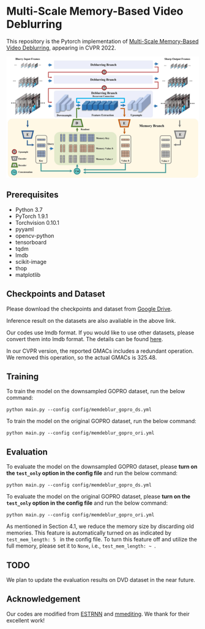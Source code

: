 # Multi-Scale Memory-Based Video Deblurring

This repository is the Pytorch implementation of [Multi-Scale Memory-Based Video Deblurring](https://arxiv.org/abs/2204.02977), appearing in CVPR 2022.

<img src="figures/memdeblur.jpg">

## Prerequisites

- Python 3.7
- PyTorch 1.9.1
- Torchvision 0.10.1
- pyyaml
- opencv-python
- tensorboard
- tqdm
- lmdb
- scikit-image
- thop
- matplotlib

## Checkpoints and Dataset
Please download the checkpoints and dataset from [Google Drive](https://drive.google.com/drive/folders/1rd9bIvsk9DBZaA7LXWGNMZ3SM11-_g8h?usp=sharing).

Inference result on the datasets are also avaliable in the above link.

Our codes use lmdb format. If you would like to use other datasets, please convert them into lmdb format. The details can be found [here](https://github.com/zzh-tech/ESTRNN/blob/master/data/how_to_make_dataset_file.ipynb).

In our CVPR version, the reported GMACs includes a redundant operation. We removed this operation, so the actual GMACs is 325.48.

## Training
To train the model on the downsampled GOPRO dataset, run the below command:
```
python main.py --config config/memdeblur_gopro_ds.yml
```

To train the model on the original GOPRO dataset, run the below command:
```
python main.py --config config/memdeblur_gopro_ori.yml
```


## Evaluation
To evaluate the model on the downsampled GOPRO dataset, please **turn on the `test_only` option in the config file** and run the below command:
```
python main.py --config config/memdeblur_gopro_ds.yml
```

To evaluate the model on the original GOPRO dataset, please **turn on the `test_only` option in the config file** and run the below command:
```
python main.py --config config/memdeblur_gopro_ori.yml
```

As mentioned in Section 4.1, we reduce the memory size by discarding old memories. This feature is automatically turned on as indicated by `test_mem_length: 5 ` in the config file. To turn this feature off and utilize the full memory, please set it to `None`, i.e., `test_mem_length: ~ `.


## TODO
We plan to update the evaluation results on DVD dataset in the near future.


## Acknowledgement
Our codes are modified from [ESTRNN](https://github.com/zzh-tech/ESTRNN) and [mmediting](https://github.com/open-mmlab/mmediting). We thank for their excellent work!